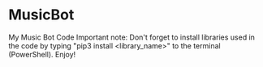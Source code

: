 # MusicBot
My Music Bot Code
Important note: Don't forget to install libraries used in the code by typing "pip3 install <library_name>" to the terminal (PowerShell).
Enjoy!
